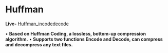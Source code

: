 # Huffman

**Live-** [Huffman_incodedecode](https://huffmanincdecode.netlify.app/)

• **Based on Huffman Coding, a lossless, bottom-up compression algorithm.**
• **Supports two functions Encode and Decode, can compress and
decompress any text files.**
